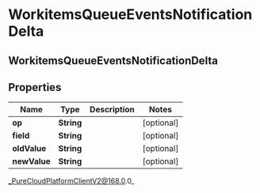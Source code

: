 # WorkitemsQueueEventsNotificationDelta

## WorkitemsQueueEventsNotificationDelta

## Properties

|Name | Type | Description | Notes|
|------------ | ------------- | ------------- | -------------|
| **op** | **String** |  | [optional] |
| **field** | **String** |  | [optional] |
| **oldValue** | **String** |  | [optional] |
| **newValue** | **String** |  | [optional] |



_PureCloudPlatformClientV2@168.0.0_
